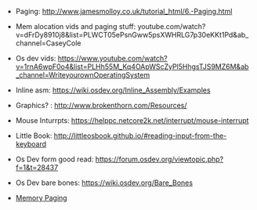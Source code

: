 -   Paging: http://www.jamesmolloy.co.uk/tutorial_html/6.-Paging.html
-   Mem alocation vids and paging stuff:  youtube.com/watch?v=dFrDy8910j8&list=PLWCT05ePsnGww5psXWHRLG7p30eKKt1Pd&ab_channel=CaseyCole
-   Os dev vids: https://www.youtube.com/watch?v=1rnA6wpF0o4&list=PLHh55M_Kq4OApWScZyPl5HhgsTJS9MZ6M&ab_channel=WriteyourownOperatingSystem
-   Inline asm: https://wiki.osdev.org/Inline_Assembly/Examples
-   Graphics? : http://www.brokenthorn.com/Resources/
-   Mouse Inturrpts: https://helppc.netcore2k.net/interrupt/mouse-interrupt
-   Little Book: http://littleosbook.github.io/#reading-input-from-the-keyboard
-   Os Dev form good read: https://forum.osdev.org/viewtopic.php?f=1&t=28437
-   Os Dev bare bones: https://wiki.osdev.org/Bare_Bones


- [Memory Paging](http://www.osdever.net/tutorials/view/implementing-basic-paging)